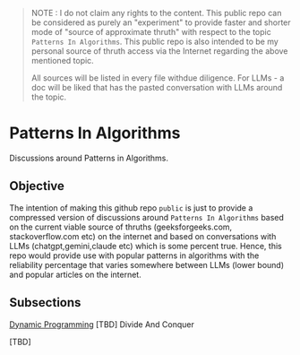 > NOTE : I do not claim any rights to the content. This public repo can be considered as purely an "experiment" to provide faster and shorter
> mode of "source of approximate thruth" with respect to the topic `Patterns In Algorithms`. This public repo is also intended to be my personal
> source of thruth access via the Internet regarding the above mentioned topic.
>
> All sources will be listed in every file withdue diligence. For LLMs - a doc will be liked that has the pasted conversation with LLMs around the topic.

# Patterns In Algorithms 
Discussions around Patterns in Algorithms.

## Objective
The intention of making this github repo `public` is just to provide a compressed version of discussions around  `Patterns In Algorithms` 
based on the current viable source of thruths (geeksforgeeks.com, stackoverflow.com etc) on the internet and based on conversations with 
LLMs (chatgpt,gemini,claude etc) which is some percent true. Hence, this repo would provide use with popular patterns in algorithms with 
the reliability percentage that varies somewhere between LLMs (lower bound) and popular articles on the internet.

## Subsections
[Dynamic Programming](https://github.com/chandrakanth-c/patterns-in-algorithms/tree/main/dynamic-programming)
[TBD] Divide And Conquer

[TBD]
